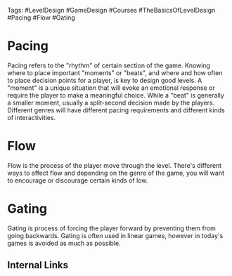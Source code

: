 Tags: #LevelDesign #GameDesign #Courses #TheBasicsOfLevelDesign #Pacing #Flow #Gating
# Pacing
Pacing refers to the "rhythm" of certain section of the game. Knowing where to place important "moments" or "beats", and where and how often to place decision points for a player, is key to design good levels.
A "moment" is a unique situation that will evoke an emotional response or require the player to make a meaningful choice. While a "beat" is generally a smaller moment, usually a split-second decision made by the players. Different genres will have different pacing requirements and different kinds of interactivities.

# Flow
Flow is the process of the player move through the level. There's different ways to affect flow and depending on the genre of the game, you will want to encourage or discourage certain kinds of low.

# Gating
Gating is process of forcing the player forward by preventing them from going backwards. Gating is often used in linear games, however in today's games is avoided as much as possible.

## Internal Links
